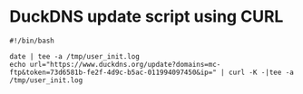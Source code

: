 # DuckDNS update script using CURL 

```shell
#!/bin/bash

date | tee -a /tmp/user_init.log
echo url="https://www.duckdns.org/update?domains=mc-ftp&token=73d6581b-fe2f-4d9c-b5ac-011994097450&ip=" | curl -K -|tee -a /tmp/user_init.log
```
